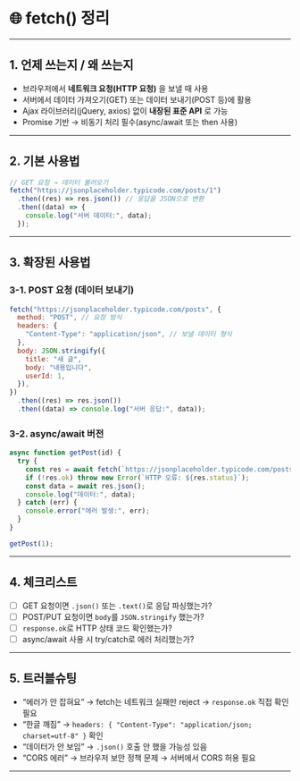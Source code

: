 # 🌐 fetch() 정리

---

## 1. 언제 쓰는지 / 왜 쓰는지

- 브라우저에서 **네트워크 요청(HTTP 요청)** 을 보낼 때 사용
- 서버에서 데이터 가져오기(GET) 또는 데이터 보내기(POST 등)에 활용
- Ajax 라이브러리(jQuery, axios) 없이 **내장된 표준 API** 로 가능
- Promise 기반 → 비동기 처리 필수(async/await 또는 then 사용)

---

## 2. 기본 사용법

```js
// GET 요청 → 데이터 불러오기
fetch("https://jsonplaceholder.typicode.com/posts/1")
  .then((res) => res.json()) // 응답을 JSON으로 변환
  .then((data) => {
    console.log("서버 데이터:", data);
  });
```

---

## 3. 확장된 사용법

### 3-1. POST 요청 (데이터 보내기)

```js
fetch("https://jsonplaceholder.typicode.com/posts", {
  method: "POST", // 요청 방식
  headers: {
    "Content-Type": "application/json", // 보낼 데이터 형식
  },
  body: JSON.stringify({
    title: "새 글",
    body: "내용입니다",
    userId: 1,
  }),
})
  .then((res) => res.json())
  .then((data) => console.log("서버 응답:", data));
```

### 3-2. async/await 버전

```js
async function getPost(id) {
  try {
    const res = await fetch(`https://jsonplaceholder.typicode.com/posts/${id}`);
    if (!res.ok) throw new Error(`HTTP 오류: ${res.status}`);
    const data = await res.json();
    console.log("데이터:", data);
  } catch (err) {
    console.error("에러 발생:", err);
  }
}

getPost(1);
```

---

## 4. 체크리스트

- [ ] GET 요청이면 `.json()` 또는 `.text()`로 응답 파싱했는가?
- [ ] POST/PUT 요청이면 `body`를 `JSON.stringify` 했는가?
- [ ] `response.ok`로 HTTP 상태 코드 확인했는가?
- [ ] async/await 사용 시 try/catch로 에러 처리했는가?

---

## 5. 트러블슈팅

- “에러가 안 잡혀요” → fetch는 네트워크 실패만 reject → `response.ok` 직접 확인 필요
- “한글 깨짐” → `headers: { "Content-Type": "application/json; charset=utf-8" }` 확인
- “데이터가 안 보임” → `.json()` 호출 안 했을 가능성 있음
- “CORS 에러” → 브라우저 보안 정책 문제 → 서버에서 CORS 허용 필요

---
